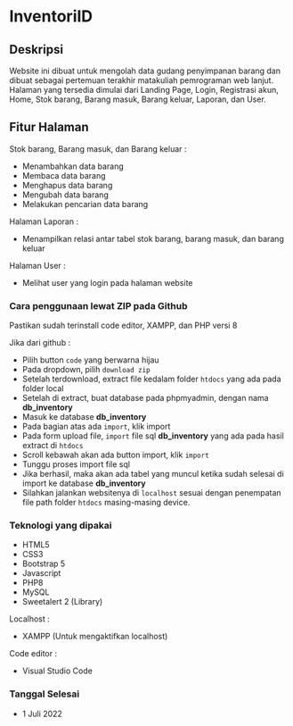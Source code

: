 # InventoriID

## Deskripsi

Website ini dibuat untuk mengolah data gudang penyimpanan barang dan dibuat sebagai pertemuan terakhir matakuliah pemrograman web lanjut. Halaman yang tersedia dimulai dari Landing Page, Login, Registrasi akun, Home, Stok barang, Barang masuk, Barang keluar, Laporan, dan User.

## Fitur Halaman

Stok barang, Barang masuk, dan Barang keluar :
- Menambahkan data barang
- Membaca data barang
- Menghapus data barang
- Mengubah data barang
- Melakukan pencarian data barang
  
Halaman Laporan :
- Menampilkan relasi antar tabel stok barang, barang masuk, dan barang keluar

Halaman User :
- Melihat user yang login pada halaman website


### Cara penggunaan lewat ZIP pada Github

Pastikan sudah terinstall code editor, XAMPP, dan PHP versi 8

Jika dari github : 

- Pilih button `code` yang berwarna hijau
- Pada dropdown, pilih `download zip`
- Setelah terdownload, extract file kedalam folder `htdocs` yang ada pada folder local
- Setelah di extract, buat database pada phpmyadmin, dengan nama **db_inventory**
- Masuk ke database **db_inventory**
- Pada bagian atas ada `import`, klik import
- Pada form upload file, `import` file sql **db_inventory** yang ada pada hasil extract di `htdocs`
- Scroll kebawah akan ada button import, klik `import`
- Tunggu proses import file sql
- Jika berhasil, maka akan ada tabel yang muncul ketika sudah selesai di import ke database **db_inventory**
- Silahkan jalankan websitenya di `localhost` sesuai dengan penempatan file path folder `htdocs` masing-masing device.

### Teknologi yang dipakai

- HTML5
- CSS3
- Bootstrap 5
- Javascript
- PHP8
- MySQL 
- Sweetalert 2 (Library)

Localhost :
- XAMPP (Untuk mengaktifkan localhost)

Code editor :
- Visual Studio Code

### Tanggal Selesai
- 1 Juli 2022


